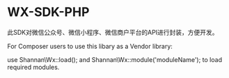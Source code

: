 # WX-SDK-PHP
此SDK对微信公众号、微信小程序、微信商户平台的API进行封装，方便开发。

For Composer users to use this libary as a Vendor library:

use Shannan\Wx::load(); and Shannan\Wx::module('moduleName'); to load required modules.
